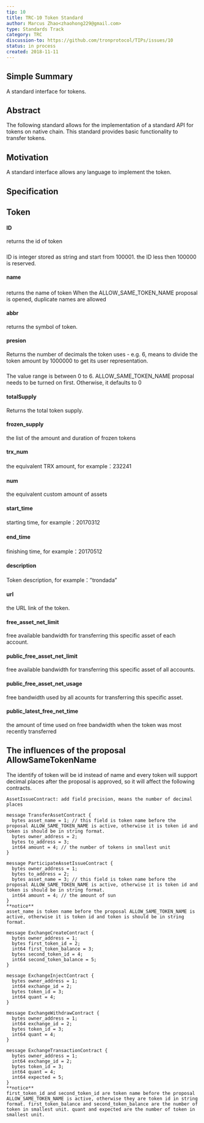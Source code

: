 ```yaml
---
tip: 10
title: TRC-10 Token Standard
author: Marcus Zhao<zhaohong229@gmail.com>
type: Standards Track
category: TRC
discussion-to: https://github.com/tronprotocol/TIPs/issues/10
status: in process
created: 2018-11-11
---
```

## Simple Summary

A standard interface for tokens.


## Abstract

The following standard allows for the implementation of a standard API for tokens on native chain. This standard provides basic functionality to transfer tokens.

## Motivation
A standard interface allows any language to implement the token.
## Specification

## Token

#### ID
returns the id of token
#####
ID is integer stored as string and start from 100001. 
the ID less then 100000 is reserved.
#### name
#####
returns the name of token
When the ALLOW_SAME_TOKEN_NAME proposal is opened, duplicate names are allowed

#### abbr
returns the symbol of token.

#### presion
Returns the number of decimals the token uses - e.g. 6, means to divide the token amount by 1000000 to get its user representation.
#####
The value range is between 0 to 6.
ALLOW_SAME_TOKEN_NAME proposal needs to be turned on first. Otherwise, it defaults to 0

#### totalSupply
Returns the total token supply.

#### frozen_supply
the list of the amount and duration of frozen tokens 

#### trx_num
the equivalent TRX amount, for example：232241

#### num
the equivalent custom amount of assets

#### start_time
starting time, for example：20170312

#### end_time
finishing time, for example：20170512

#### description
Token description, for example：”trondada”

#### url
the URL link of the token. 

#### free_asset_net_limit
free available bandwidth for transferring this specific asset of each account. 

#### public_free_asset_net_limit
free available bandwidth for transferring this specific asset of all accounts. 

#### public_free_asset_net_usage
free bandwidth used by all acounts for transferring this specific asset. 

#### public_latest_free_net_time
the amount of time used on free bandwidth when the token was most recently transferred

## The influences of the proposal AllowSameTokenName
The identify of token will be id instead of name and every token will support decimal places after the proposal is approved, so it will affect the following contracts.

```
AssetIssueContract: add field precision, means the number of decimal places

message TransferAssetContract {
  bytes asset_name = 1; // this field is token name before the proposal ALLOW_SAME_TOKEN_NAME is active, otherwise it is token id and token is should be in string format.
  bytes owner_address = 2;
  bytes to_address = 3;
  int64 amount = 4; // the number of tokens in smallest unit
}

message ParticipateAssetIssueContract {
  bytes owner_address = 1;
  bytes to_address = 2;
  bytes asset_name = 3; // this field is token name before the proposal ALLOW_SAME_TOKEN_NAME is active, otherwise it is token id and token is should be in string format.
  int64 amount = 4; // the amount of sun
}
**notice**
asset_name is token name before the proposal ALLOW_SAME_TOKEN_NAME is active, otherwise it is token id and token is should be in string format.

message ExchangeCreateContract {
  bytes owner_address = 1;
  bytes first_token_id = 2;
  int64 first_token_balance = 3;
  bytes second_token_id = 4;
  int64 second_token_balance = 5;
}

message ExchangeInjectContract {
  bytes owner_address = 1;
  int64 exchange_id = 2;
  bytes token_id = 3;
  int64 quant = 4;
}

message ExchangeWithdrawContract {
  bytes owner_address = 1;
  int64 exchange_id = 2;
  bytes token_id = 3;
  int64 quant = 4;
}

message ExchangeTransactionContract {
  bytes owner_address = 1;
  int64 exchange_id = 2;
  bytes token_id = 3;
  int64 quant = 4;
  int64 expected = 5;
}
**notice**
first_token_id and second_token_id are token name before the proposal ALLOW_SAME_TOKEN_NAME is active, otherwise they are token id in string format. first_token_balance and second_token_balance are the number of token in smallest unit. quant and expected are the number of token in smallest unit.
``` 
